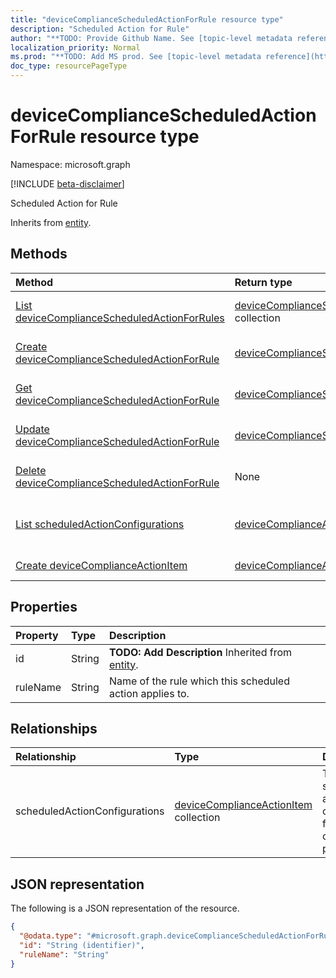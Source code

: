 ```yaml
---
title: "deviceComplianceScheduledActionForRule resource type"
description: "Scheduled Action for Rule"
author: "**TODO: Provide Github Name. See [topic-level metadata reference](https://msgo.azurewebsites.net/add/document/guidelines/metadata.html#topic-level-metadata)**"
localization_priority: Normal
ms.prod: "**TODO: Add MS prod. See [topic-level metadata reference](https://msgo.azurewebsites.net/add/document/guidelines/metadata.html#topic-level-metadata)**"
doc_type: resourcePageType
---
```


# deviceComplianceScheduledActionForRule resource type

Namespace: microsoft.graph

[!INCLUDE [beta-disclaimer](../../includes/beta-disclaimer.md)]

Scheduled Action for Rule


Inherits from [entity](../resources/entity.md).

## Methods
|Method|Return type|Description|
|:---|:---|:---|
|[List deviceComplianceScheduledActionForRules](../api/devicecompliancescheduledactionforrule-list.md)|[deviceComplianceScheduledActionForRule](../resources/devicecompliancescheduledactionforrule.md) collection|Get a list of the [deviceComplianceScheduledActionForRule](../resources/devicecompliancescheduledactionforrule.md) objects and their properties.|
|[Create deviceComplianceScheduledActionForRule](../api/devicecompliancescheduledactionforrule-create.md)|[deviceComplianceScheduledActionForRule](../resources/devicecompliancescheduledactionforrule.md)|Create a new [deviceComplianceScheduledActionForRule](../resources/devicecompliancescheduledactionforrule.md) object.|
|[Get deviceComplianceScheduledActionForRule](../api/devicecompliancescheduledactionforrule-get.md)|[deviceComplianceScheduledActionForRule](../resources/devicecompliancescheduledactionforrule.md)|Read the properties and relationships of a [deviceComplianceScheduledActionForRule](../resources/devicecompliancescheduledactionforrule.md) object.|
|[Update deviceComplianceScheduledActionForRule](../api/devicecompliancescheduledactionforrule-update.md)|[deviceComplianceScheduledActionForRule](../resources/devicecompliancescheduledactionforrule.md)|Update the properties of a [deviceComplianceScheduledActionForRule](../resources/devicecompliancescheduledactionforrule.md) object.|
|[Delete deviceComplianceScheduledActionForRule](../api/devicecompliancescheduledactionforrule-delete.md)|None|Deletes a [deviceComplianceScheduledActionForRule](../resources/devicecompliancescheduledactionforrule.md) object.|
|[List scheduledActionConfigurations](../api/devicecompliancescheduledactionforrule-list-scheduledactionconfigurations.md)|[deviceComplianceActionItem](../resources/devicecomplianceactionitem.md) collection|Get the deviceComplianceActionItem resources from the scheduledActionConfigurations navigation property.|
|[Create deviceComplianceActionItem](../api/devicecompliancescheduledactionforrule-post-scheduledactionconfigurations.md)|[deviceComplianceActionItem](../resources/devicecomplianceactionitem.md)|Create a new deviceComplianceActionItem object.|

## Properties
|Property|Type|Description|
|:---|:---|:---|
|id|String|**TODO: Add Description** Inherited from [entity](../resources/entity.md).|
|ruleName|String|Name of the rule which this scheduled action applies to.|

## Relationships
|Relationship|Type|Description|
|:---|:---|:---|
|scheduledActionConfigurations|[deviceComplianceActionItem](../resources/devicecomplianceactionitem.md) collection|The list of scheduled action configurations for this compliance policy.|

## JSON representation
The following is a JSON representation of the resource.
<!-- {
  "blockType": "resource",
  "keyProperty": "id",
  "@odata.type": "microsoft.graph.deviceComplianceScheduledActionForRule",
  "baseType": "microsoft.graph.entity",
  "openType": false
}
-->
``` json
{
  "@odata.type": "#microsoft.graph.deviceComplianceScheduledActionForRule",
  "id": "String (identifier)",
  "ruleName": "String"
}
```

